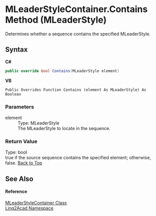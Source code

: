 # MLeaderStyleContainer.Contains Method (MLeaderStyle)
 

Determines whether a sequence contains the specified MLeaderStyle.

## Syntax

**C#**<br />
``` C#
public override bool Contains(MLeaderStyle element)
```

**VB**<br />
``` VB
Public Overrides Function Contains (element As MLeaderStyle) As Boolean
```


### Parameters
<dl><dt>element</dt><dd>Type: MLeaderStyle<br />The MLeaderStyle to locate in the sequence.</dd></dl>

### Return Value
Type: bool<br />true if the source sequence contains the specified element; otherwise, false.
<a href="#MLeaderStyleContainerContains-Method-MLeaderStyle">Back to Top</a>

## See Also


#### Reference
<a href="T_Linq2Acad_MLeaderStyleContainer.md#MLeaderStyleContainer-Class">MLeaderStyleContainer Class</a><br /><a href="N_Linq2Acad.md#Linq2Acad-Namespace">Linq2Acad Namespace</a><br />
